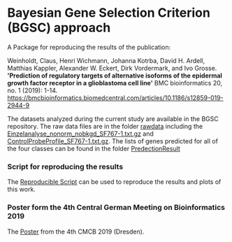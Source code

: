 # Bayesian Gene Selection Criterion (BGSC) approach

A Package for reproducing the results of the publication:

Weinholdt, Claus, Henri Wichmann, Johanna Kotrba, David H. Ardell, Matthias Kappler, Alexander W. Eckert, Dirk Vordermark, and Ivo Grosse. __'Prediction of regulatory targets of alternative isoforms of the epidermal growth factor receptor in a glioblastoma cell line'__ BMC bioinformatics 20, no. 1 (2019): 1-14. https://bmcbioinformatics.biomedcentral.com/articles/10.1186/s12859-019-2944-9


The datasets analyzed during the current study are available in the BGSC repository. The raw data files are in the folder [rawdata](./rawdata/) including the [Einzelanalyse_nonorm_nobkgd_SF767-1.txt.gz](./rawdata/Einzelanalyse_nonorm_nobkgd_SF767-1.txt.gz) and [ControlProbeProfile_SF767-1.txt.gz](./rawdata/ControlProbeProfile_SF767-1.txt.gz). 
The lists of genes predicted for all of the four classes can be found in the folder [PredectionResult](./PredectionResult/)

### Script for reproducing the results
The [Reproducible Script](./ReproducibleScript.md) can be used to reproduce the results and plots of this work.

### Poster form the 4th Central German Meeting on Bioinformatics 2019 
The [Poster](./PaperPlot/Poster-ME19_Weinholdt_EGFR.pdf) from the 4th CMCB 2019 (Dresden).

<!--  ### Paper Draft

[publication pdf](./Regulatory_targets_of_alternative_isoforms_of_epidermal_growth_factor_receptor_in_a_glioblastoma_cell_line.pdf)

 -->
 